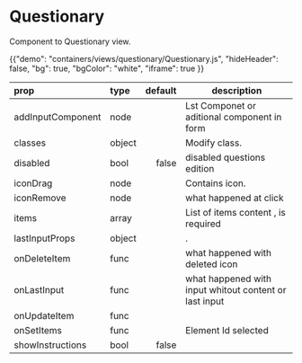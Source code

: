 # Questionary

<p class="description">Component to Questionary view.</p>

{{"demo": "containers/views/questionary/Questionary.js", "hideHeader": false, "bg": true, "bgColor": "white", "iframe": true }}

| prop                       | type    |default| description                                               |
| :------------------------- |:--------|------:|----------------------------------------------------------- |
| addInputComponent   | node  | | Lst Componet or aditional component in form                               |
| classes                    | object  | | Modify class.                                             |
| disabled                  | bool   |  false | disabled questions edition    |
| iconDrag               | node    | | Contains icon.                                            |
| iconRemove              | node   | |  what happened at click |
| items                 | array  | | List of items content , is required               |
| lastInputProps  | object  | |.   |
| onDeleteItem | func  | | what happened with deleted icon |
| onLastInput                 | func  | | what happened with input whitout content or last input   |
| onUpdateItem                 | func   | |   |
| onSetItems                 | func  | |  Element Id selected                     | 
| showInstructions                 | bool  | false |                | 
